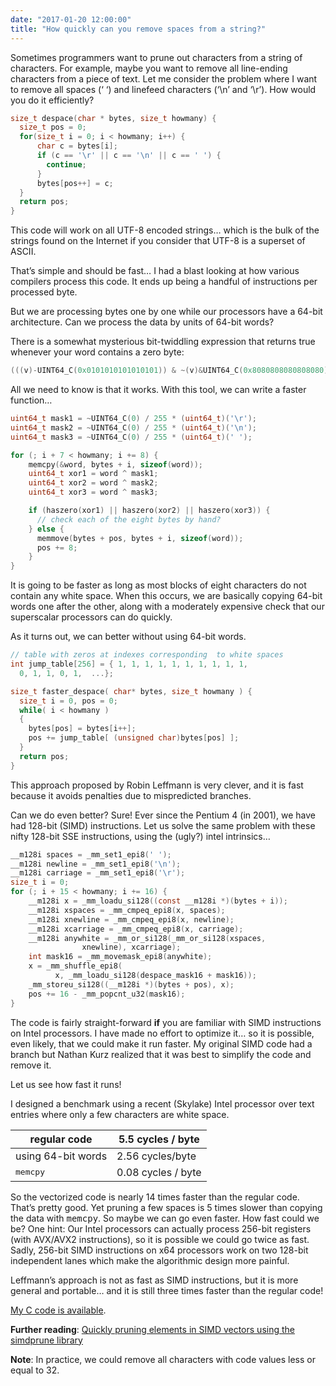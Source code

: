 ```yaml
---
date: "2017-01-20 12:00:00"
title: "How quickly can you remove spaces from a string?"
---
```




Sometimes programmers want to prune out characters from a string of characters. For example, maybe you want to remove all line-ending characters from a piece of text.
Let me consider the problem where I want to remove all spaces (&lsquo; &lsquo;) and linefeed characters (&lsquo;\n&rsquo; and &lsquo;\r&rsquo;).
How would you do it efficiently?
```C
size_t despace(char * bytes, size_t howmany) {
  size_t pos = 0;
  for(size_t i = 0; i < howmany; i++) {
      char c = bytes[i];
      if (c == '\r' || c == '\n' || c == ' ') {
        continue;
      }
      bytes[pos++] = c;
  }
  return pos;
}
```


This code will work on all UTF-8 encoded strings&hellip; which is the bulk of the strings found on the Internet if you consider that UTF-8 is a superset of ASCII.

That&rsquo;s simple and should be fast&hellip; I had a blast looking at how various compilers process this code. It ends up being a handful of instructions per processed byte.

But we are processing bytes one by one while our processors have a 64-bit architecture. Can we process the data by units of 64-bit words?

There is a somewhat mysterious bit-twiddling expression that returns true whenever your word contains a zero byte:
```C
(((v)-UINT64_C(0x0101010101010101)) & ~(v)&UINT64_C(0x8080808080808080))
```


All we need to know is that it works. With this tool, we can write a faster function&hellip;
```C
uint64_t mask1 = ~UINT64_C(0) / 255 * (uint64_t)('\r');
uint64_t mask2 = ~UINT64_C(0) / 255 * (uint64_t)('\n');
uint64_t mask3 = ~UINT64_C(0) / 255 * (uint64_t)(' ');

for (; i + 7 < howmany; i += 8) {
    memcpy(&word, bytes + i, sizeof(word));
    uint64_t xor1 = word ^ mask1;
    uint64_t xor2 = word ^ mask2;
    uint64_t xor3 = word ^ mask3;

    if (haszero(xor1) || haszero(xor2) || haszero(xor3)) {
      // check each of the eight bytes by hand?
    } else {
      memmove(bytes + pos, bytes + i, sizeof(word));
      pos += 8;
    }
}
```


It is going to be faster as long as most blocks of eight characters do not contain any white space. When this occurs, we are basically copying 64-bit words one after the other, along with a moderately expensive check that our superscalar processors can do quickly.

As it turns out, we can better without using 64-bit words.
```C
// table with zeros at indexes corresponding  to white spaces
int jump_table[256] = { 1, 1, 1, 1, 1, 1, 1, 1, 1, 1, 
  0, 1, 1, 0, 1,  ...};

size_t faster_despace( char* bytes, size_t howmany ) {
  size_t i = 0, pos = 0;
  while( i < howmany )
  {
    bytes[pos] = bytes[i++];
    pos += jump_table[ (unsigned char)bytes[pos] ];
  }
  return pos;
}
```


This approach proposed by Robin Leffmann is very clever, and it is fast because it avoids penalties due to mispredicted branches.

Can we do even better? Sure! Ever since the Pentium 4 (in 2001), we have had 128-bit (SIMD) instructions.
Let us solve the same problem with these nifty 128-bit SSE instructions, using the (ugly?) intel intrinsics&hellip;
```C
__m128i spaces = _mm_set1_epi8(' ');
__m128i newline = _mm_set1_epi8('\n');
__m128i carriage = _mm_set1_epi8('\r');
size_t i = 0;
for (; i + 15 < howmany; i += 16) {
    __m128i x = _mm_loadu_si128((const __m128i *)(bytes + i));
    __m128i xspaces = _mm_cmpeq_epi8(x, spaces);
    __m128i xnewline = _mm_cmpeq_epi8(x, newline);
    __m128i xcarriage = _mm_cmpeq_epi8(x, carriage);
    __m128i anywhite = _mm_or_si128(_mm_or_si128(xspaces, 
                xnewline), xcarriage);
    int mask16 = _mm_movemask_epi8(anywhite);
    x = _mm_shuffle_epi8(
          x, _mm_loadu_si128(despace_mask16 + mask16));
    _mm_storeu_si128((__m128i *)(bytes + pos), x);
    pos += 16 - _mm_popcnt_u32(mask16);
}
```


The code is fairly straight-forward __if__ you are familiar with SIMD instructions on Intel processors. I have made no effort to optimize it&hellip; so it is possible, even likely, that we could make it run faster. My original SIMD code had a branch but Nathan Kurz realized that it was best to simplify the code and remove it.

Let us see how fast it runs!

I designed a benchmark using a recent (Skylake) Intel processor over text entries where only a few characters are white space.

regular code             |5.5 cycles / byte        |
-------------------------|-------------------------|
using 64-bit words       |2.56 cycles/byte         |                         |with jump table          |1.7 cycles/byte          |                         |SIMD (128 bits) code     |0.39 cycles / byte       |
<tt>memcpy</tt>          |0.08 cycles / byte       |


So the vectorized code is nearly 14 times faster than the regular code. That&rsquo;s pretty good.
Yet pruning a few spaces is 5 times slower than copying the data with <tt>memcpy</tt>. So maybe we can go even faster. How fast could we be?
One hint: Our Intel processors can actually process 256-bit registers (with AVX/AVX2 instructions), so it is possible we could go twice as fast. Sadly, 256-bit SIMD instructions on x64 processors work on two 128-bit independent lanes which make the algorithmic design more painful.

Leffmann&rsquo;s approach is not as fast as SIMD instructions, but it is more general and portable&hellip; and it is still three times faster than the regular code!

[My C code is available](https://github.com/lemire/despacer).

__Further reading__: [Quickly pruning elements in SIMD vectors using the simdprune library](/lemire/blog/2017/04/25/quickly-pruning-elements-in-simd-vectors-using-the-simdprune-library/)

__Note__: In practice, we could remove all characters with code values less or equal to 32.

